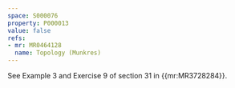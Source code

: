 ```yaml
---
space: S000076
property: P000013
value: false
refs:
- mr: MR0464128
  name: Topology (Munkres)
---
```


See Example 3 and Exercise 9 of section 31 in {{mr:MR3728284}}.
